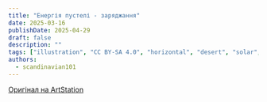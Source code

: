 ```yaml
---
title: "Енергія пустелі - заряджання"
date: 2025-03-16
publishDate: 2025-04-29
draft: false
description: ""
tags: ["illustration", "CC BY-SA 4.0", "horizontal", "desert", "solar", "infrastructure"]
authors:
  - scandinavian101
---
```


[Оригінал на ArtStation](https://www.artstation.com/artwork/0l5BwV)
